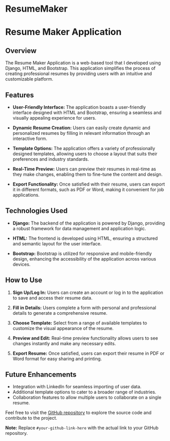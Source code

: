 # ResumeMaker
# Resume Maker Application

## Overview

The Resume Maker Application is a web-based tool that I developed using Django, HTML, and Bootstrap. This application simplifies the process of creating professional resumes by providing users with an intuitive and customizable platform.

## Features

- **User-Friendly Interface:** The application boasts a user-friendly interface designed with HTML and Bootstrap, ensuring a seamless and visually appealing experience for users.

- **Dynamic Resume Creation:** Users can easily create dynamic and personalized resumes by filling in relevant information through an interactive form.

- **Template Options:** The application offers a variety of professionally designed templates, allowing users to choose a layout that suits their preferences and industry standards.

- **Real-Time Preview:** Users can preview their resumes in real-time as they make changes, enabling them to fine-tune the content and design.

- **Export Functionality:** Once satisfied with their resume, users can export it in different formats, such as PDF or Word, making it convenient for job applications.

## Technologies Used

- **Django:** The backend of the application is powered by Django, providing a robust framework for data management and application logic.

- **HTML:** The frontend is developed using HTML, ensuring a structured and semantic layout for the user interface.

- **Bootstrap:** Bootstrap is utilized for responsive and mobile-friendly design, enhancing the accessibility of the application across various devices.

## How to Use

1. **Sign Up/Log In:** Users can create an account or log in to the application to save and access their resume data.

2. **Fill in Details:** Users complete a form with personal and professional details to generate a comprehensive resume.

3. **Choose Template:** Select from a range of available templates to customize the visual appearance of the resume.

4. **Preview and Edit:** Real-time preview functionality allows users to see changes instantly and make any necessary edits.

5. **Export Resume:** Once satisfied, users can export their resume in PDF or Word format for easy sharing and printing.

## Future Enhancements

- Integration with LinkedIn for seamless importing of user data.
- Additional template options to cater to a broader range of industries.
- Collaboration features to allow multiple users to collaborate on a single resume.

Feel free to visit the [GitHub repository](#[https://github.com/AbhiMisRaw/ResumeMaker]) to explore the source code and contribute to the project.

**Note:** Replace `#your-github-link-here` with the actual link to your GitHub repository.
